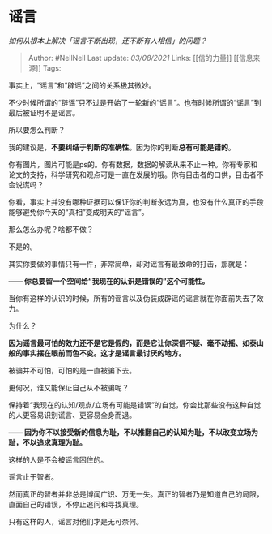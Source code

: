 # 谣言
*如何从根本上解决「谣言不断出现，还不断有人相信」的问题？*

> Author: #NellNell 
Last update: *03/08/2021* 
Links: [[信的力量]] [[信息来源]]
Tags:  
  

事实上，“谣言”和“辟谣”之间的关系极其微妙。

不少时候所谓的“辟谣”只不过是开始了一轮新的“谣言”。也有时候所谓的“谣言”到最后被证明不是谣言。

所以要怎么判断？

我的建议是，**不要纠结于判断的准确性**。因为你的判断**总有可能是错的**。

你有图片，图片可能是ps的。你有数据，数据的解读从来不止一种。你有专家和论文的支持，科学研究和观点可是一直在发展的哦。你有目击者的口供，目击者不会说谎吗？

你看，事实上并没有哪种证据可以保证你的判断永远为真，也没有什么真正的手段能够避免你今天的“真相”变成明天的“谣言”。

那么怎么办呢？啥都不做？

不是的。

其实你要做的事情只有一件，非常简单，却对谣言有最致命的打击，那就是：

**—— 你总要留一个空间给“我现在的认识是错误的”这个可能性。**

当你有这样的认识的时候，所有的谣言以及伪装成辟谣的谣言就在你面前失去了效力。

为什么？

**因为谣言最可怕的效力还不是它是假的，而是它让你深信不疑、毫不动摇、如泰山般的事实摆在眼前而色不变。这才是谣言最讨厌的地方。**

被骗并不可怕，可怕的是一直被骗下去。

更何况，谁又能保证自己从不被骗呢？

保持着“我现在的认知/观点/立场有可能是错误”的自觉，你会比那些没有这种自觉的人更容易识别谎言、更容易全身而退。

**—— 因为你不以接受新的信息为耻，不以推翻自己的认知为耻，不以改变立场为耻，不以追求真理为耻。**

这样的人是不会被谣言困住的。

谣言止于智者。

然而真正的智者并非总是博闻广识、万无一失。真正的智者乃是知道自己的局限，直面自己的错误，不停止追问和寻找真理。

只有这样的人，谣言对他们才是无可奈何。